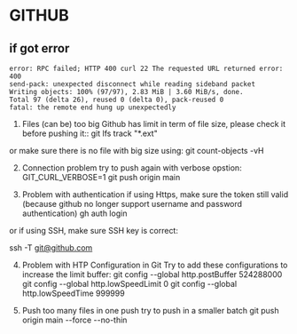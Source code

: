 # GITHUB

## if got error 
    error: RPC failed; HTTP 400 curl 22 The requested URL returned error: 400
    send-pack: unexpected disconnect while reading sideband packet
    Writing objects: 100% (97/97), 2.83 MiB | 3.60 MiB/s, done.
    Total 97 (delta 26), reused 0 (delta 0), pack-reused 0
    fatal: the remote end hung up unexpectedly

1. Files (can be) too big
Github has limit in term of file size, please check it before pushing it::
    git lfs track "*.ext"

or make sure there is no file with big size using:
    git count-objects -vH

2. Connection problem
try to push again with verbose opstion:
    GIT_CURL_VERBOSE=1 git push origin main

3. Problem with authentication
if using Https, make sure the token still valid (because github no longer support username and password authentication)
    gh auth login

or if using SSH, make sure SSH key is correct:

ssh -T git@github.com

4. Problem with HTP Configuration in Git
Try to add these configurations to increase the limit buffer:
    git config --global http.postBuffer 524288000
    git config --global http.lowSpeedLimit 0
    git config --global http.lowSpeedTime 999999

5. Push too many files in one push
try to push in a smaller batch
    git push origin main --force --no-thin